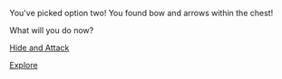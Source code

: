 You've picked option two! 
You found bow and arrows within the chest!

What will you do now?

[Hide and Attack](hide-attack.md)

[Explore](explore.md)